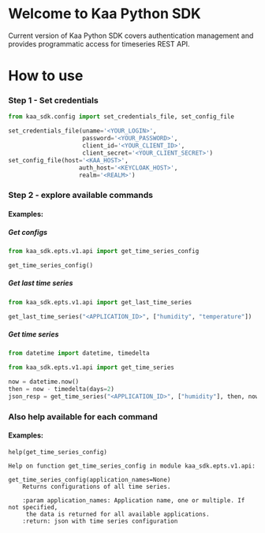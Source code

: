 # Welcome to Kaa Python SDK

Current version of Kaa Python SDK covers authentication management and provides programmatic access for timeseries REST API.

# How to use

### Step 1 - Set credentials

```python
from kaa_sdk.config import set_credentials_file, set_config_file

set_credentials_file(uname='<YOUR_LOGIN>',
                     password='<YOUR_PASSWORD>',
                     client_id='<YOUR_CLIENT_ID>',
                     client_secret='<YOUR_CLIENT_SECRET>')
set_config_file(host='<KAA_HOST>',
                    auth_host='<KEYCLOAK_HOST>',
                    realm='<REALM>')
```

### Step 2 - explore available commands

#### Examples:

##### Get configs
```python
from kaa_sdk.epts.v1.api import get_time_series_config

get_time_series_config()

```

##### Get last time series
```python
from kaa_sdk.epts.v1.api import get_last_time_series

get_last_time_series("<APPLICATION_ID>", ["humidity", "temperature"])

```

##### Get time series
```python
from datetime import datetime, timedelta

from kaa_sdk.epts.v1.api import get_time_series

now = datetime.now()
then = now - timedelta(days=2)
json_resp = get_time_series("<APPLICATION_ID>", ["humidity"], then, now, ["<ENDPOINT_ID>"], "ASC")

```

### Also help available for each command

#### Examples:

```
help(get_time_series_config)

Help on function get_time_series_config in module kaa_sdk.epts.v1.api:

get_time_series_config(application_names=None)
    Returns configurations of all time series.
    
    :param application_names: Application name, one or multiple. If not specified,
     the data is returned for all available applications.
    :return: json with time series configuration
```
